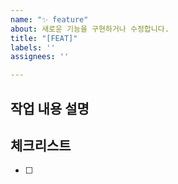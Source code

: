 ```yaml
---
name: "✨ feature"
about: 새로운 기능을 구현하거나 수정합니다.
title: "[FEAT]"
labels: ''
assignees: ''

---
```


## 작업 내용 설명

<!-- 해당 브랜치에서 작업할 내용을 간단하게 작성해주세요 -->

## 체크리스트
<!---  "중요한 순서" 대로 작업 리스트를 작성해주세요 -->

- [ ]
